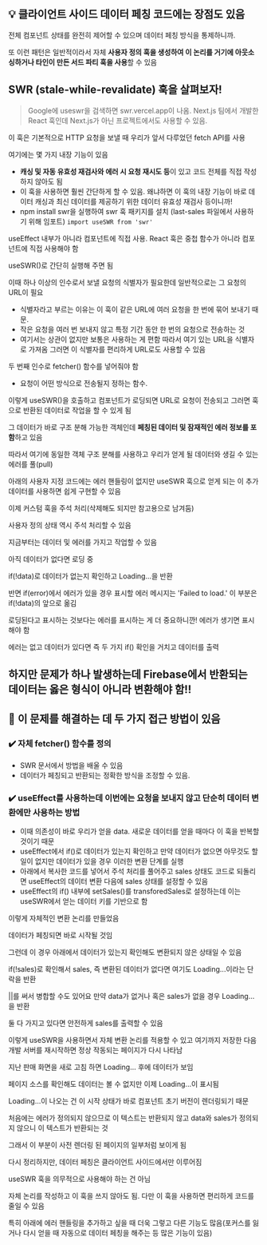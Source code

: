 ## 💡 클라이언트 사이드 데이터 페칭 코드에는 장점도 있음

전체 컴포넌트 상태를 완전히 제어할 수 있으며 데이터 페칭 방식을 통제하니까.

또 이런 패턴은 일반적이라서 자체 **사용자 정의 훅을 생성하여 이 논리를 거기에 아웃소싱하거나 타인이 만든 서드 파티 훅을 사용**할 수 있음

## SWR (stale-while-revalidate) 훅을 살펴보자!

> Google에 useswr을 검색하면 swr.vercel.app이 나옴. Next.js 팀에서 개발한 React 훅인데 Next.js가 아닌 프로젝트에서도 사용할 수 있음.

이 훅은 기본적으로 HTTP 요청을 보낼 때 우리가 앞서 다루었던 fetch API를 사용

여기에는 몇 가지 내장 기능이 있음

- **캐싱 및 자동 유효성 재검사와 에러 시 요청 재시도 등**이 있고 코드 전체를 직접 작성하지 않아도 됨
- 이 훅을 사용하면 훨씬 간단하게 할 수 있음. 왜냐하면 이 훅의 내장 기능이 바로 데이터 캐싱과 최신 데이터를 제공하기 위한 데이터 유효성 재검사 등이니까!
- npm install swr을 실행하여 swr 훅 패키지를 설치 (last-sales 파일에서 사용하기 위해 임포트)
  `import useSWR from 'swr'`

useEffect 내부가 아니라 컴포넌트에 직접 사용. React 훅은 중첩 함수가 아니라 컴포넌트에 직접 사용해야 함

useSWR()로 간단히 실행해 주면 됨

이때 하나 이상의 인수로서 보낼 요청의 식별자가 필요한데 일반적으로는 그 요청의 URL이 필요

- 식별자라고 부르는 이유는 이 훅이 같은 URL에 여러 요청을 한 번에 묶어 보내기 때문.
- 작은 요청을 여러 번 보내지 않고 특정 기간 동안 한 번의 요청으로 전송하는 것
- 여기서는 상관이 없지만 보통은 사용하는 게 편함 따라서 여기 있는 URL을 식별자로 가져옴 그러면 이 식별자를 편리하게 URL로도 사용할 수 있음

두 번째 인수로 fetcher() 함수를 넣어줘야 함

- 요청이 어떤 방식으로 전송될지 정하는 함수.

이렇게 useSWR()을 호출하고 컴포넌트가 로딩되면 URL로 요청이 전송되고 그러면 훅으로 반환된 데이터로 작업을 할 수 있게 됨

그 데이터가 바로 구조 분해 가능한 객체인데 **페칭된 데이터 및 잠재적인 에러 정보를 포함**하고 있음

따라서 여기에 동일한 객체 구조 분해를 사용하고 우리가 얻게 될 데이터와 생길 수 있는 에러를 풀(pull)

아래의 사용자 지정 코드에는 에러 핸들링이 없지만 useSWR 훅으로 얻게 되는 이 추가 데이터를 사용하면 쉽게 구현할 수 있음

이제 커스텀 훅을 주석 처리(삭제해도 되지만 참고용으로 남겨둠)

사용자 정의 상태 역시 주석 처리할 수 있음

지금부터는 데이터 및 에러를 가지고 작업할 수 있음

아직 데이터가 없다면 로딩 중

if(!data)로 데이터가 없는지 확인하고 Loading...을 반환

반면 if(error)에서 에러가 있을 경우 표시할 에러 메시지는 'Failed to load.' 이 부분은 if(!data)의 앞으로 옮김

로딩된다고 표시하는 것보다는 에러를 표시하는 게 더 중요하니깐! 에러가 생기면 표시해야 함

에러는 없고 데이터가 있다면 즉 두 가지 if() 확인을 거치고 데이터를 출력

## 하지만 문제가 하나 발생하는데 Firebase에서 반환되는 데이터는 옳은 형식이 아니라 변환해야 함‼️

## 📌 이 문제를 해결하는 데 두 가지 접근 방법이 있음

### ✔️ 자체 fetcher() 함수를 정의

- SWR 문서에서 방법을 배울 수 있음
- 데이터가 페칭되고 반환되는 정확한 방식을 조정할 수 있음.

### ✔️ useEffect를 사용하는데 이번에는 요청을 보내지 않고 단순히 데이터 변환에만 사용하는 방법

- 이때 의존성이 바로 우리가 얻을 data. 새로운 데이터를 얻을 때마다 이 훅을 반복할 것이기 때문
- useEffect에서 if()로 데이터가 있는지 확인하고 만약 데이터가 없으면 아무것도 할 일이 없지만 데이터가 있을 경우 이러한 변환 단계를 실행
- 아래에서 복사한 코드를 넣어서 주석 처리를 풀어주고 sales 상태도 코드로 되돌리면 useEffect의 데이터 변환 다음에 sales 상태를 설정할 수 있음
- useEffect의 if() 내부에 setSales()를 transforedSales로 설정하는데 이는 useSWR에서 얻는 데이터 키를 기반으로 함

이렇게 자체적인 변환 논리를 만들었음

데이터가 페칭되면 바로 시작될 것임

그런데 이 경우 아래에서 데이터가 있는지 확인해도 변환되지 않은 상태일 수 있음

if(!sales)로 확인해서 sales, 즉 변환된 데이터가 없다면 여기도 Loading...이라는 단락을 반환

||를 써서 병합할 수도 있어요 만약 data가 없거나 혹은 sales가 없을 경우 Loading...을 반환

둘 다 가지고 있다면 안전하게 sales를 출력할 수 있음

이렇게 useSWR을 사용하면서 자체 변환 논리를 적용할 수 있고 여기까지 저장한 다음 개발 서버를 재시작하면 정상 작동되는 페이지가 다시 나타남

지난 판매 화면을 새로 고침 하면 Loading... 후에 데이터가 보임

페이지 소스를 확인해도 데이터는 볼 수 없지만 이제 Loading...이 표시됨

Loading...이 나오는 건 이 시작 상태가 바로 컴포넌트 초기 버전이 렌더링되기 때문

처음에는 에러가 정의되지 않으므로 이 텍스트는 반환되지 않고 data와 sales가 정의되지 않으니 이 텍스트가 반환되는 것

그래서 이 부분이 사전 렌더링 된 페이지의 일부처럼 보이게 됨

다시 정리하지만, 데이터 페칭은 클라이언트 사이드에서만 이루어짐

useSWR 훅을 의무적으로 사용해야 하는 건 아님

자체 논리를 작성하고 이 훅을 쓰지 않아도 됨. 다만 이 훅을 사용하면 편리하게 코드를 줄일 수 있음

특히 아래에 에러 핸들링을 추가하고 싶을 때 더욱 그렇고 다른 기능도 많음(포커스를 잃거나 다시 얻을 때 자동으로 데이터 페칭을 해주는 등 많은 기능이 있음)

